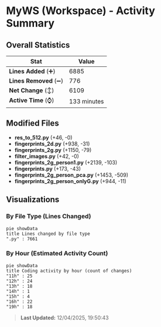 # MyWS (Workspace) - Activity Summary 

## Overall Statistics

| Stat                   | Value                                                             |
| ---------------------- | ----------------------------------------------------------------- |
| **Lines Added** (➕)   | 6885                                          |
| **Lines Removed** (➖) | 776                                        |
| **Net Change** (↕)    | 6109                |
| **Active Time** (⌚)   | 133 minutes |


## Modified Files
- **res_to_512.py** (+46, -0)
- **fingerprints_2d.py** (+938, -31)
- **fingerprints_2g.py** (+1150, -79)
- **filter_images.py** (+42, -0)
- **fingerprints_2g_person1.py** (+2139, -103)
- **fingerprints.py** (+173, -43)
- **fingerprints_2g_person_pca.py** (+1453, -509)
- **fingerprints_2g_person_onlyG.py** (+944, -11)

## Visualizations

### By File Type (Lines Changed)

```mermaid
pie showData
title Lines changed by file type
".py" : 7661
```

### By Hour (Estimated Activity Count)

```mermaid
pie showData
title Coding activity by hour (count of changes)
"11h" : 25
"12h" : 24
"13h" : 18
"14h" : 1
"15h" : 4
"16h" : 22
"19h" : 18
```


> **Last Updated:** 12/04/2025, 19:50:43
